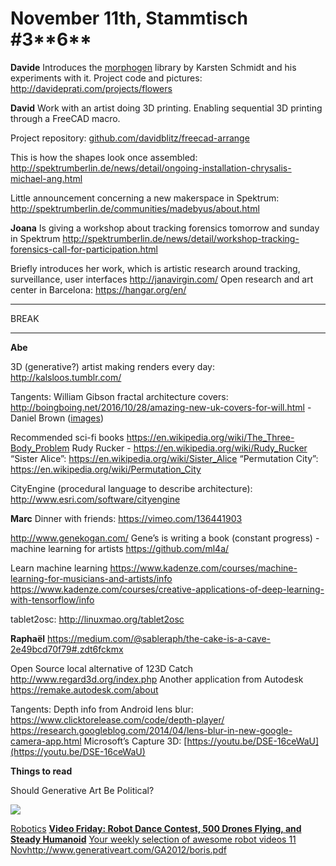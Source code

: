 # **November** ******11th****, Stammtisch #3****6**

**Davide**
Introduces the [morphogen](https://github.com/thi-ng/morphogen) library by Karsten Schmidt and his experiments with it.
Project code and pictures: http://davideprati.com/projects/flowers

**David**
Work with an artist doing 3D printing. Enabling sequential 3D printing through a FreeCAD macro.

Project repository: [github.com/davidblitz/freecad-arrange](https://github.com/davidblitz/freecad-arrange)

This is how the shapes look once assembled: 
http://spektrumberlin.de/news/detail/ongoing-installation-chrysalis-michael-ang.html

Little announcement concerning a new makerspace in Spektrum:
http://spektrumberlin.de/communities/madebyus/about.html

**Joana**
Is giving a workshop about tracking forensics tomorrow and sunday in Spektrum
http://spektrumberlin.de/news/detail/workshop-tracking-forensics-call-for-participation.html

Briefly introduces her work, which is artistic research around tracking, surveillance, user interfaces
http://janavirgin.com/
Open research and art center in Barcelona: https://hangar.org/en/


----------

BREAK

----------

**Abe**

3D (generative?) artist making renders every day: http://kalsloos.tumblr.com/

Tangents:
William Gibson fractal architecture covers: 
http://boingboing.net/2016/10/28/amazing-new-uk-covers-for-will.html - Daniel Brown ([images](http://danielbrowns.com/))

Recommended sci-fi books
https://en.wikipedia.org/wiki/The_Three-Body_Problem
Rudy Rucker - https://en.wikipedia.org/wiki/Rudy_Rucker
“Sister Alice”: https://en.wikipedia.org/wiki/Sister_Alice
“Permutation City”: https://en.wikipedia.org/wiki/Permutation_City

CityEngine (procedural language to describe architecture):
http://www.esri.com/software/cityengine


**Marc**
Dinner with friends: https://vimeo.com/136441903

http://www.genekogan.com/
Gene’s is writing a book (constant progress) - machine learning for artists
https://github.com/ml4a/

Learn machine learning
https://www.kadenze.com/courses/machine-learning-for-musicians-and-artists/info
https://www.kadenze.com/courses/creative-applications-of-deep-learning-with-tensorflow/info

tablet2osc: http://linuxmao.org/tablet2osc


**Raphaël**
https://medium.com/@sableraph/the-cake-is-a-cave-2e49bcd70f79#.zdt6fckmx

Open Source local alternative of 123D Catch 
http://www.regard3d.org/index.php 
Another application from Autodesk https://remake.autodesk.com/about

Tangents:
Depth info from Android lens blur: https://www.clicktorelease.com/code/depth-player/
https://research.googleblog.com/2014/04/lens-blur-in-new-google-camera-app.html
Microsoft’s Capture 3D: [https://youtu.be/DSE-16ceWaU](https://youtu.be/DSE-16ceWaU)

**Things to read**

Should Generative Art Be Political?
 [](http://spectrum.ieee.org/automaton/robotics/humanoids/video-friday-rhex-hexapod-dance-intel-500-drones-dlr-humanoid-toro)

![](http://spectrum.ieee.org/image/MjgyOTY0OQ.gif)


 [Robotics](http://spectrum.ieee.org/automaton/robotics/humanoids/video-friday-rhex-hexapod-dance-intel-500-drones-dlr-humanoid-toro)
[**Video Friday: Robot Dance Contest, 500 Drones Flying, and Steady Humanoid**](http://spectrum.ieee.org/automaton/robotics/humanoids/video-friday-rhex-hexapod-dance-intel-500-drones-dlr-humanoid-toro)
[Your weekly selection of awesome robot videos 11 Nov](http://spectrum.ieee.org/automaton/robotics/humanoids/video-friday-rhex-hexapod-dance-intel-500-drones-dlr-humanoid-toro)http://www.generativeart.com/GA2012/boris.pdf

